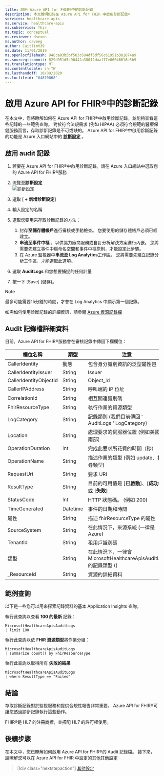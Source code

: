 ```yaml
---
title: 啟用 Azure API for FHIR®中的診斷記錄
description: 本文說明如何在 Azure API for FHIR 中啟用診斷記錄®
services: healthcare-apis
ms.service: healthcare-apis
ms.subservice: fhir
ms.topic: conceptual
ms.reviewer: dseven
ms.author: cavoeg
author: CaitlinV39
ms.date: 11/01/2019
ms.openlocfilehash: 948ca03b5bf503c884df5df56c61951b381874a9
ms.sourcegitcommit: 829d951d5c90442a38012daaf77e86046018e5b9
ms.translationtype: MT
ms.contentlocale: zh-TW
ms.lasthandoff: 10/09/2020
ms.locfileid: "84870868"
---
```

# <a name="enable-diagnostic-logging-in-azure-api-for-fhir"></a>啟用 Azure API for FHIR®中的診斷記錄

在本文中，您將瞭解如何在 Azure API for FHIR®中啟用診斷記錄，並能夠查看這些記錄的一些範例查詢。 對於符合法規需求 (例如 HIPAA) 必須符合規範的醫療保健服務而言，存取診斷記錄是不可或缺的。 Azure API for FHIR®中啟用診斷記錄的功能是 Azure 入口網站中的 [**診斷設定**](https://docs.microsoft.com/azure/azure-monitor/platform/diagnostic-settings) 。 

## <a name="enable-audit-logs"></a>啟用 audit 記錄
1. 若要在 Azure API for FHIR®中啟用診斷記錄，請在 Azure 入口網站中選取您的 Azure API for FHIR®服務 
2. 流覽至**診斷設定**  
 ![ 診斷設定](media/diagnostic-logging/diagnostic-settings-screen.png) 

3. 選取 [ **+ 新增診斷設定**]

4. 輸入設定的名稱

5. 選取您要用來存取診斷記錄的方法：

    1. 封存**至儲存體帳戶**進行審核或手動檢查。 您要使用的儲存體帳戶必須已經建立。
    2. **串流至事件中樞** ，以供協力廠商服務或自訂分析解決方案進行內嵌。 您將需要先建立事件中樞命名空間和事件中樞原則，才能設定此步驟。
    3. 在 Azure 監視器中**串流至 Log Analytics**工作區。 您將需要先建立記錄分析工作區，才能選取此選項。

6. 選取 **AuditLogs** 和您想要捕捉的任何計量

7. 按一下 [Save] \(儲存)。

> [!Note] 
> 最多可能需要15分鐘的時間，才會在 Log Analytics 中顯示第一個記錄。  
 
如需如何使用診斷記錄的詳細資訊，請參閱 [Azure 資源記錄檔](https://docs.microsoft.com/azure/azure-monitor/platform/resource-logs-overview)

## <a name="audit-log-details"></a>Audit 記錄檔詳細資料
目前，Azure API for FHIR®服務會在審核記錄中傳回下欄欄位： 

|欄位名稱  |類型  |注意  |
|---------|---------|---------|
|CallerIdentity|動態|包含身分識別資訊的泛型屬性包
|CallerIdentityIssuer|String|Issuer 
|CallerIdentityObjectId|String|Object_Id 
|CallerIPAddress|String|呼叫端的 IP 位址 
|CorrelationId|String| 相互關連識別碼
|FhirResourceType|String|執行作業的資源類型
|LogCategory|String|記錄類別 (我們目前傳回 ' AuditLogs ' LogCategory) 
|Location|String|處理要求的伺服器位置 (例如美國中南部) 
|OperationDuration|Int|完成此要求所花費的時間（秒）
|OperationName|String| 描述作業的類型 (例如 update、搜尋類型) 
|RequestUri|String|要求 URI 
|ResultType|String|目前的可用值是 [**已啟動**]、[**成功**] 或 [**失敗**]
|StatusCode|Int|HTTP 狀態碼。  (例如 200)  
|TimeGenerated|Datetime|事件的日期和時間|
|屬性|String| 描述 fhirResourceType 的屬性
|SourceSystem|String| 在此情況下，來源系統 (一律是 Azure) 
|TenantId|String|租用戶識別碼
|類型|String|在此情況下，一律會 MicrosoftHealthcareApisAuditLog 的記錄類型 () 
|_ResourceId|String|資源的詳細資料

## <a name="sample-queries"></a>範例查詢

以下是一些您可以用來探索記錄資料的基本 Application Insights 查詢。

執行此查詢以查看 **100 的最新** 記錄：

```Application Insights
MicrosoftHealthcareApisAuditLogs
| limit 100
```

執行此查詢以依 **FHIR 資源類型**將作業分組：

```Application Insights
MicrosoftHealthcareApisAuditLogs 
| summarize count() by FhirResourceType
```

執行此查詢以取得所有 **失敗的結果**

```Application Insights
MicrosoftHealthcareApisAuditLogs 
| where ResultType == "Failed" 
```

## <a name="conclusion"></a>結論 
存取診斷記錄對於監視服務和提供合規性報告非常重要。 Azure API for FHIR®可讓您透過診斷記錄執行這些動作。 
 
FHIR®是 HL7 的注冊商標，並搭配 HL7 的許可權使用。

## <a name="next-steps"></a>後續步驟
在本文中，您已瞭解如何啟用 Azure API for FHIR®的 Audit 記錄檔。 接下來，請瞭解您可以在 Azure API for FHIR 中設定的其他其他設定
 
>[!div class="nextstepaction"]
>[其他設定](azure-api-for-fhir-additional-settings.md)